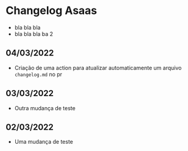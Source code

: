 # Changelog Asaas
- bla bla bla
- bla bla bla ba 2

## 04/03/2022
- Criação de uma action para atualizar automaticamente um arquivo `changelog.md` no pr

## 03/03/2022
- Outra mudança de teste

## 02/03/2022
- Uma mudança de teste
